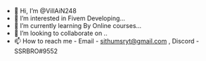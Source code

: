 - 👋 Hi, I’m @VillAiN248
- 👀 I’m interested in Fivem Developing...
- 🌱 I’m currently learning By Online courses...
- 💞️ I’m looking to collaborate on ..
- 📫 How to reach me - Email - sithumsryt@gmail.com , Discord - SSRBRO#9552

<!---
VillAiN248/VillAiN248 is a ✨ special ✨ repository because its `README.md` (this file) appears on your GitHub profile.
You can click the Preview link to take a look at your changes.
--->
